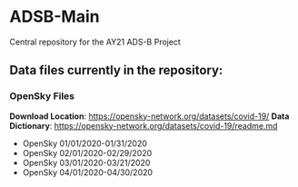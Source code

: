 # ADSB-Main
Central repository for the AY21 ADS-B Project

## Data files currently in the repository:
### OpenSky Files 
**Download Location**: https://opensky-network.org/datasets/covid-19/
**Data Dictionary**: https://opensky-network.org/datasets/covid-19/readme.md
- OpenSky 01/01/2020-01/31/2020
- OpenSky 02/01/2020-02/29/2020
- OpenSky 03/01/2020-03/21/2020
- OpenSky 04/01/2020-04/30/2020
